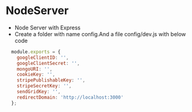 # NodeServer
* Node Server with Express
* Create a folder with name config.And a file config/dev.js with below code
```javascript
  module.exports = {
    googleClientID: '',
    googleClientSecret: '',
    mongoURI: '',
    cookieKey: '',
    stripePublishableKey: '',
    stripeSecretKey: '',
    sendGridKey: '',
    redirectDomain: 'http://localhost:3000'
  };

```
